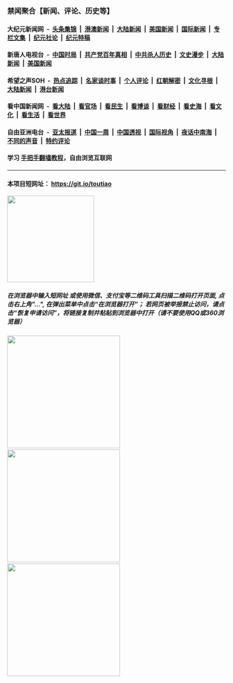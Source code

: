 ### 禁闻聚合【新闻、评论、历史等】

#### 大纪元新闻网 &nbsp;-&nbsp; [头条集锦](indexes/E头条集锦.md?t=02100111) &nbsp;|&nbsp; [港澳新闻](indexes/E港澳新闻.md?t=02100111)  &nbsp;|&nbsp; [大陆新闻](indexes/E大陆新闻.md?t=02100111) &nbsp;|&nbsp; [美国新闻](indexes/E美国新闻.md?t=02100111) &nbsp;|&nbsp; [国际新闻](indexes/E国际新闻.md?t=02100111) &nbsp;|&nbsp; [专栏文集](indexes/E专栏文集.md?t=02100111) &nbsp;|&nbsp; [纪元社论](indexes/E纪元社论.md?t=02100111) &nbsp;|&nbsp; [纪元特稿](indexes/E纪元特稿.md?t=02100111) 

#### 新唐人电视台 &nbsp;-&nbsp; [中国时局](indexes/N中国时局.md?t=02100111) &nbsp;|&nbsp; [共产党百年真相](indexes/N共产党百年真相.md?t=02100111) &nbsp;|&nbsp; [中共杀人历史](indexes/N中共杀人历史.md?t=02100111) &nbsp;|&nbsp; [文史漫步](indexes/N文史漫步.md?t=02100111) &nbsp;|&nbsp; [大陆新闻](indexes/N大陆新闻.md?t=02100111) &nbsp;|&nbsp; [美国新闻](indexes/N美国新闻.md?t=02100111)

#### 希望之声SOH &nbsp;-&nbsp; [热点追踪](indexes/H热点追踪.md?t=02100111) &nbsp;|&nbsp; [名家谈时事](indexes/H名家谈时事.md?t=02100111) &nbsp;|&nbsp; [个人评论](indexes/H个人评论.md?t=02100111)  &nbsp;|&nbsp; [红朝解密](indexes/H红朝解密.md?t=02100111) &nbsp;|&nbsp; [文化寻根](indexes/H文化寻根.md?t=02100111) &nbsp;|&nbsp; [大陆新闻](indexes/H大陆新闻.md?t=02100111) &nbsp;|&nbsp; [港台新闻](indexes/H港台新闻.md?t=02100111)

#### 看中国新闻网 &nbsp;-&nbsp; [看大陆](indexes/S看大陆.md?t=02100111) &nbsp;|&nbsp; [看官场](indexes/S看官场.md?t=02100111) &nbsp;|&nbsp; [看民生](indexes/S看民生.md?t=02100111)  &nbsp;|&nbsp; [看博谈](indexes/S看博谈.md?t=02100111) &nbsp;|&nbsp; [看财经](indexes/S看财经.md?t=02100111) &nbsp;|&nbsp; [看史海](indexes/S看史海.md?t=02100111) &nbsp;|&nbsp; [看文化](indexes/S看文化.md?t=02100111) &nbsp;|&nbsp; [看生活](indexes/S看生活.md?t=02100111) &nbsp;|&nbsp; [看世界](indexes/S看世界.md?t=02100111)

#### 自由亚洲电台 &nbsp;-&nbsp; [亚太报道](indexes/R亚太报道.md?t=02100111) &nbsp;|&nbsp; [中国一周](indexes/R中国一周.md?t=02100111) &nbsp;|&nbsp; [中国透视](indexes/R中国透视.md?t=02100111)  &nbsp;|&nbsp; [国际视角](indexes/R国际视角.md?t=02100111) &nbsp;|&nbsp; [夜话中南海](indexes/R夜话中南海.md?t=02100111) &nbsp;|&nbsp; [不同的声音](indexes/R不同的声音.md?t=02100111) &nbsp;|&nbsp; [特约评论](indexes/R特约评论.md?t=02100111)

#### 学习 [手把手翻墙教程](https://github.com/gfw-breaker/guides/wiki)，自由浏览互联网

----

#### 本项目短网址： https://git.io/toutiao
<img src="https://raw.githubusercontent.com/gfw-breaker/banned-news/master/scripts/img/qr.png" width="200px"/>  

##### 在浏览器中输入短网址 或使用微信、支付宝等二维码工具扫描二维码打开页面, 点击右上角"...", 在弹出菜单中点击“在浏览器打开”； 若网页被举报禁止访问，请点击“恢复申请访问”，将链接复制并粘贴到浏览器中打开（请不要使用QQ或360浏览器）

<img src="https://raw.githubusercontent.com/gfw-breaker/banned-news/master/scripts/img/1.png" width="260px"/> &nbsp; <img src="https://raw.githubusercontent.com/gfw-breaker/banned-news/master/scripts/img/2.png" width="260px"/> &nbsp; <img src="https://raw.githubusercontent.com/gfw-breaker/banned-news/master/scripts/img/3.png" width="260px"/>
